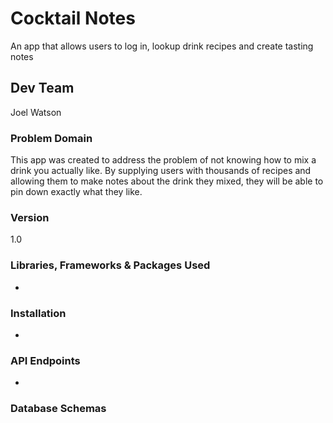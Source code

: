 # Cocktail Notes

An app that allows users to log in, lookup drink recipes and create tasting notes 

## Dev Team

Joel Watson

### Problem Domain

This app was created to address the problem of not knowing how to mix a drink you actually like. By supplying users with thousands of recipes and allowing them to make notes about the drink they mixed, they will be able to pin down exactly what they like.

### Version

1.0

### Libraries, Frameworks & Packages Used

-

### Installation

-


### API Endpoints

-

### Database Schemas